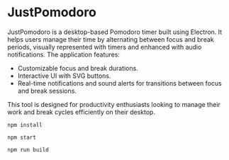 # JustPomodoro

JustPomodoro is a desktop-based Pomodoro timer built using Electron. It helps users manage their time by alternating between focus and break periods, visually represented with timers and enhanced with audio notifications. The application features:

- Customizable focus and break durations.
- Interactive UI with SVG buttons.
- Real-time notifications and sound alerts for transitions between focus and break sessions.

This tool is designed for productivity enthusiasts looking to manage their work and break cycles efficiently on their desktop.


`npm install`


`npm start`

<!-- to compile -->
`npm run build`